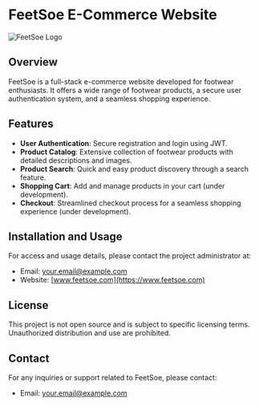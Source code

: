 # FeetSoe E-Commerce Website

![FeetSoe Logo](link_to_logo_image)

## Overview

FeetSoe is a full-stack e-commerce website developed for footwear enthusiasts. It offers a wide range of footwear products, a secure user authentication system, and a seamless shopping experience.

## Features

- **User Authentication**: Secure registration and login using JWT.
- **Product Catalog**: Extensive collection of footwear products with detailed descriptions and images.
- **Product Search**: Quick and easy product discovery through a search feature.
- **Shopping Cart**: Add and manage products in your cart (under development).
- **Checkout**: Streamlined checkout process for a seamless shopping experience (under development).

## Installation and Usage

For access and usage details, please contact the project administrator at:

- Email: your.email@example.com
- Website: [www.feetsoe.com](https://www.feetsoe.com)

## License

This project is not open source and is subject to specific licensing terms. Unauthorized distribution and use are prohibited.

## Contact

For any inquiries or support related to FeetSoe, please contact:

- Email: your.email@example.com
